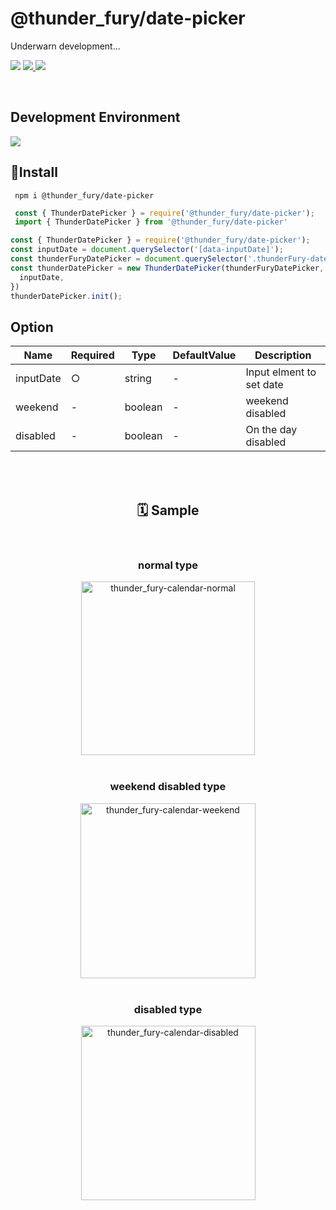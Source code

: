 # @thunder_fury/date-picker

Underwarn development...

<p align=''>
<img src='https://img.shields.io/badge/node-v14.15.4-blue'/> 
<a href='https://www.npmjs.com/package/@thunder_fury/date-picker' target='blank' >
<img src="https://img.shields.io/badge/npm-CB3837?style=flat-square&logo=npm&logoColor=white"/>
</a> 
<a href='https://thunder-fury-datepicker.netlify.app/' target='blank' >
<img src="https://img.shields.io/badge/sample-FF4785?style=flat-square"/>
</a>
</p>
<br />

## Development Environment
<p align=''>
<img src="https://img.shields.io/badge/TypeScript-3178C6?style=flat-square&logo=TypeScript&logoColor=white"/>

<br />

## 🚀Install

```shell
 npm i @thunder_fury/date-picker
```

```js
 const { ThunderDatePicker } = require('@thunder_fury/date-picker');
 import { ThunderDatePicker } from '@thunder_fury/date-picker'
```


```js
const { ThunderDatePicker } = require('@thunder_fury/date-picker');
const inputDate = document.querySelector('[data-inputDate]');
const thunderFuryDatePicker = document.querySelector('.thunderFury-datePicker');
const thunderDatePicker = new ThunderDatePicker(thunderFuryDatePicker, {
  inputDate,
})
thunderDatePicker.init();

```

## Option
|  Name  |  Required  |  Type  | DefaultValue  | Description  |
| ---- | ---- |  ----  |  ----  |  ----  | 
|  inputDate  |  ○  |  string  |  -  |  Input elment to set date |
|  weekend  |  -  |  boolean  |  -  |  weekend disabled |
|  disabled  |  -  |  boolean  |  -  |  On the day disabled |

<br />
<br />
<h2 align='center'> 🗓 Sample </h2>

<div align='center'>
<br />
<h3>normal type</h3>
<img width="278" alt="thunder_fury-calendar-normal" src="https://user-images.githubusercontent.com/66325822/136659230-1566c309-1dd5-4636-8a4a-f683055797c1.png">
<br /><br />
  <h3>weekend disabled type</h3>
<img width="280" alt="thunder_fury-calendar-weekend" src="https://user-images.githubusercontent.com/66325822/136659228-efb5d598-bfdf-4c6b-bef3-f7b36f391aca.png">
<br /><br />
  <h3>disabled type</h3>
<img width="279" alt="thunder_fury-calendar-disabled" src="https://user-images.githubusercontent.com/66325822/136659225-d90d5871-7317-40da-ae27-1826b16599d1.png">


</div>